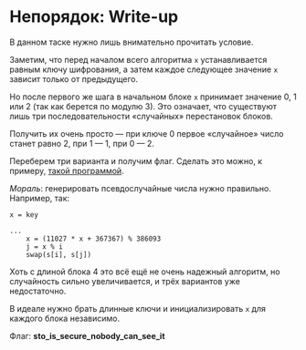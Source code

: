 # Непорядок: Write-up

В данном таске нужно лишь внимательно прочитать условие.

Заметим, что перед началом всего алгоритма `x` устанавливается равным ключу шифрования, 
а затем каждое следующее значение `x` зависит только от предыдущего.

Но после первого же шага в начальном блоке `x` принимает значение 0, 1 или 2 (так как 
берется по модулю 3). Это означает, что существуют лишь три последовательности «случайных»
перестановок блоков.

Получить их очень просто — при ключе 0 первое «случайное» число станет равно 2, при 1 — 1, при 0 — 2.

Переберем три варианта и получим флаг. Сделать это можно, к примеру, 
[такой программой](private/realization.py).

*Мораль*: генерировать псевдослучайные числа нужно правильно. Например, так:

```
x = key

...
    x = (11027 * x + 367367) % 386093
    j = x % i
    swap(s[i], s[j])
```

Хоть с длиной блока 4 это всё ещё не очень надежный алгоритм, но случайность сильно увеличивается, и трёх вариантов уже недостаточно.

В идеале нужно брать длинные ключи и инициализировать `x` для каждого блока независимо.

Флаг: **sto_is_secure_nobody_can_see_it**
